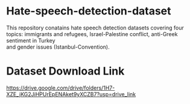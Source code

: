 # Hate-speech-detection-dataset
This repository conatains hate speech detection datasets covering four topics: 
immigrants and refugees, Israel-Palestine conflict, anti-Greek sentiment in Turkey  
and  gender issues (Istanbul-Convention). 

# Dataset Download Link
https://drive.google.com/drive/folders/1H7-XZE_jKG2JiHPUrEpENAket9yXCZB7?usp=drive_link
